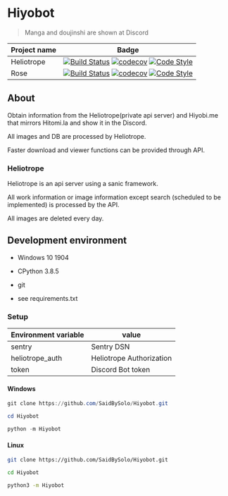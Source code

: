 # Hiyobot

> Manga and doujinshi are shown at Discord

| Project name | Badge                                                                                                                                                                                                                                                                                                                                                                                                               |
| ------------ | ------------------------------------------------------------------------------------------------------------------------------------------------------------------------------------------------------------------------------------------------------------------------------------------------------------------------------------------------------------------------------------------------------------------- |
| Heliotrope   | [![Build Status](https://travis-ci.com/SaidBySolo/Heliotrope.svg?token=tgm7xirkFfBB6hx7iLsr&branch=master)](https://travis-ci.com/SaidBySolo/Heliotrope) [![codecov](https://codecov.io/gh/SaidBySolo/Heliotrope/branch/master/graph/badge.svg?token=VTL1Z4abB7)](https://codecov.io/gh/SaidBySolo/Heliotrope) [![Code Style](https://img.shields.io/badge/code%20style-black-black)](https://github.com/psf/black) |
| Rose         | [![Build Status](https://travis-ci.com/SaidBySolo/Rose.svg?branch=master)](https://travis-ci.com/SaidBySolo/Rose) [![codecov](https://codecov.io/gh/SaidBySolo/Rose/branch/master/graph/badge.svg)](https://codecov.io/gh/SaidBySolo/Rose) [![Code Style](https://img.shields.io/badge/code%20style-black-black)](https://github.com/psf/black)                                                                     |

## About

Obtain information from the Heliotrope(private api server) and Hiyobi.me that mirrors Hitomi.la and show it in the Discord.

All images and DB are processed by Heliotrope.

Faster download and viewer functions can be provided through API.

### Heliotrope

Heliotrope is an api server using a sanic framework.

All work information or image information except search (scheduled to be implemented) is processed by the API.

All images are deleted every day.

## Development environment

* Windows 10 1904

* CPython 3.8.5
  
* git

* see requirements.txt

### Setup

| Environment variable | value                    |
| -------------------- | ------------------------ |
| sentry               | Sentry DSN               |
| heliotrope_auth      | Heliotrope Authorization |
| token                | Discord Bot token        |

#### Windows

```powershell
git clone https://github.com/SaidBySolo/Hiyobot.git

cd Hiyobot

python -m Hiyobot
```

#### Linux

```bash
git clone https://github.com/SaidBySolo/Hiyobot.git

cd Hiyobot

python3 -m Hiyobot
```

